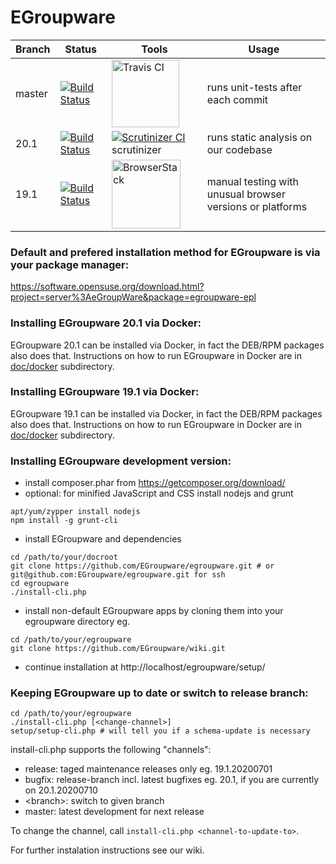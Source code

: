 # EGroupware
| Branch | Status | Tools | Usage |
| ------ | ------ | ----- | ----- |
| master | [![Build Status](https://travis-ci.org/EGroupware/egroupware.svg?branch=master)](https://travis-ci.org/EGroupware/egroupware) | <img src="https://travis-ci.com/images/logos/TravisCI-Full-Color.png" width="108" alt="Travis CI"/> | runs unit-tests after each commit |
| 20.1 | [![Build Status](https://travis-ci.org/EGroupware/egroupware.svg?branch=20.1)](https://travis-ci.org/EGroupware/egroupware) | [![Scrutinizer CI](https://scrutinizer-ci.com/images/logo.png)](https://scrutinizer-ci.com/g/EGroupware/egroupware/) scrutinizer | runs static analysis on our codebase |
| 19.1 | [![Build Status](https://travis-ci.org/EGroupware/egroupware.svg?branch=19.1)](https://travis-ci.org/EGroupware/egroupware) | <img src="https://p14.zdusercontent.com/attachment/1015988/zGiHOaPFC0e9nG4PJWXZH1Ibe?token=eyJhbGciOiJkaXIiLCJlbmMiOiJBMTI4Q0JDLUhTMjU2In0..i_vov1AU7X1qzPu3nYPL-Q.tdgDtQMrCCHEACS4aXPcYTKf8BeQUVGohG0-UFeEnJwC_d4KvmSz4EaV2NpQmQ9B-m-3Sj9EyfxNVW6XSOksFBd-QZz2CLu5il0ko2KdvC4YjEGFQkmPJOAPfVQfwXcZkg08eaX-4aluvvwBQQv5oXRbCVVX-lMtYE_1OPBTYPRZoBEWEnIlCGix05vC82EOvqzQ2Ht9lGpwfFLMfawIT5l-sCi5vAluKBJKR2pkduFqq3DD_E1Y2YqPA3utD3zDfcU5Zb4Qqd1pfkES3_9L3CnluMmIKG6bY5aFDyLPPUE.KENm6nkdraKqs2JzQIwHpQ" width="110" alt="BrowserStack"/> | manual testing with unusual browser versions or platforms |

### Default and prefered installation method for EGroupware is via your package manager:

  https://software.opensuse.org/download.html?project=server%3AeGroupWare&package=egroupware-epl

### Installing EGroupware 20.1 via Docker:
EGroupware 20.1 can be installed via Docker, in fact the DEB/RPM packages also does that. Instructions on how to run EGroupware in Docker are in [doc/docker](https://github.com/EGroupware/egroupware/tree/20.1/doc/docker) subdirectory.

### Installing EGroupware 19.1 via Docker:
EGroupware 19.1 can be installed via Docker, in fact the DEB/RPM packages also does that. Instructions on how to run EGroupware in Docker are in [doc/docker](https://github.com/EGroupware/egroupware/tree/19.1/doc/docker) subdirectory.


### Installing EGroupware development version:
* install composer.phar from https://getcomposer.org/download/
* optional: for minified JavaScript and CSS install nodejs and grunt
```
apt/yum/zypper install nodejs
npm install -g grunt-cli
```
* install EGroupware and dependencies
```
cd /path/to/your/docroot
git clone https://github.com/EGroupware/egroupware.git # or git@github.com:EGroupware/egroupware.git for ssh
cd egroupware
./install-cli.php
```
* install non-default EGroupware apps by cloning them into your egroupware directory eg.
```
cd /path/to/your/egroupware
git clone https://github.com/EGroupware/wiki.git
```
* continue installation at http://localhost/egroupware/setup/

### Keeping EGroupware up to date or switch to release branch:
```
cd /path/to/your/egroupware
./install-cli.php [<change-channel>]
setup/setup-cli.php # will tell you if a schema-update is necessary
```
install-cli.php supports the following "channels":
- release: taged maintenance releases only eg. 19.1.20200701
- bugfix:  release-branch incl. latest bugfixes eg. 20.1, if you are currently on 20.1.20200710
- \<branch\>: switch to given branch 
- master:  latest development for next release

To change the channel, call ```install-cli.php <channel-to-update-to>```.

For further instalation instructions see our wiki.
